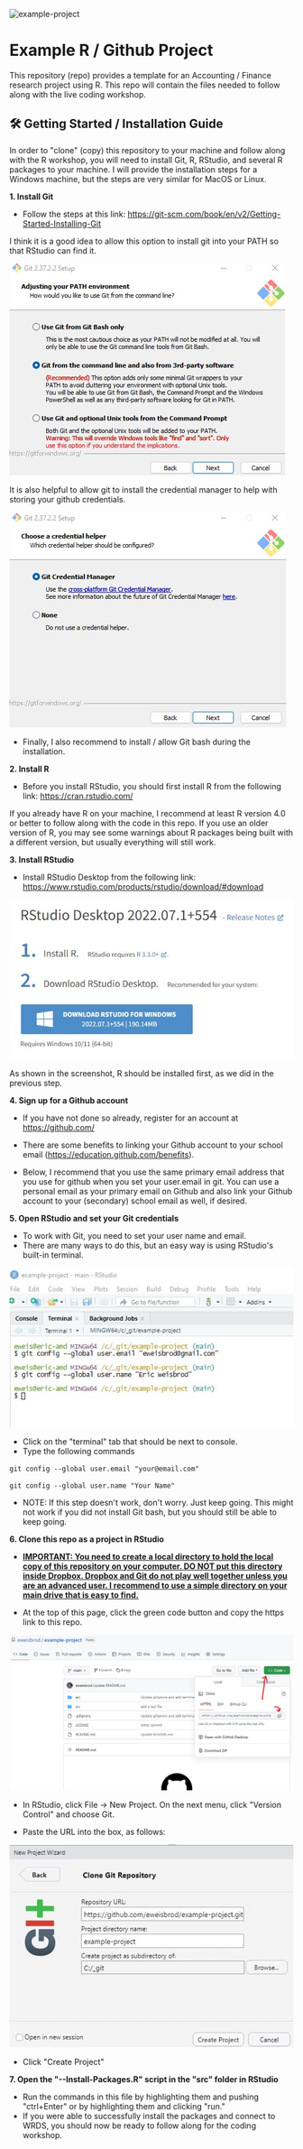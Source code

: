 ![example-project](https://socialify.git.ci/eweisbrod/example-project/image?description=1&font=Inter&forks=1&issues=1&name=1&owner=1&pattern=Solid&pulls=1&stargazers=1&theme=Light)

# Example R / Github Project
This repository (repo) provides a template for an Accounting / Finance research project using R. This repo will contain the files needed to follow along with the live coding workshop.

<h2>🛠️ Getting Started / Installation Guide </h2>

In order to "clone" (copy) this repository to your machine and follow along with the R workshop, you will need to install Git, R, RStudio, and several R packages to your machine. I will provide the installation steps for a Windows machine, but the steps are very similar for MacOS or Linux. 

<p><b>1. Install Git </b></p>

* Follow the steps at this link: https://git-scm.com/book/en/v2/Getting-Started-Installing-Git

I think it is a good idea to allow this option to install git into your PATH so that RStudio can find it. 

<img src="/etc/git1.jpg" alt="git install 1" >

It is also helpful to allow git to install the credential manager to help with storing your github credentials. 

<img src="/etc/git2.jpg" alt="git install 2" >

* Finally, I also recommend to install / allow Git bash during the installation. 


<p><b> 2. Install R </b></p>

* Before you install RStudio, you should first install R from the following link: https://cran.rstudio.com/

If you already have R on your machine, I recommend at least R version 4.0 or better to follow along with the code in this repo. If you use an older version of R, you may see some warnings about R packages being built with a different version, but usually everything will still work.


<p><b> 3. Install RStudio </b></p>

* Install RStudio Desktop from the following link: https://www.rstudio.com/products/rstudio/download/#download

<img src="/etc/rstudio1.jpg" alt="rstudio install 2" >

As shown in the screenshot, R should be installed first, as we did in the previous step. 

<p><b> 4. Sign up for a Github account </b></p>

* If you have not done so already, register for an account at https://github.com/

* There are some benefits to linking your Github account to your school email (https://education.github.com/benefits). 

* Below, I recommend that you use the same primary email address that you use for github when you set your user.email in git. You can use a personal email as your primary email on Github and also link your Github account to your (secondary) school email as well, if desired.

<p><b> 5. Open RStudio and set your Git credentials </b></p>

* To work with Git, you need to set your user name and email. 
* There are many ways to do this, but an easy way is using RStudio's built-in terminal. 

<img src="/etc/terminal1.jpg" alt="rstudio terminal" >

* Click on the "terminal" tab that should be next to console.
* Type the following commands

```
git config --global user.email "your@email.com"
```
```
git config --global user.name "Your Name"
```

* NOTE: If this step doesn't work, don't worry. Just keep going. This might not work if you did not install Git bash, but you should still be able to keep going.

<p><b> 6. Clone this repo as a project in RStudio </b></p>

* <b><ins> IMPORTANT: You need to create a local directory to hold the local copy of this repository on your computer. DO NOT put this directory inside Dropbox. Dropbox and Git do not play well together unless you are an advanced user. I recommend to use a simple directory on your main drive that is easy to find.  </b></ins>

* At the top of this page, click the green code button and copy the https link to this repo.

<img src="/etc/clone1.jpg" alt="clone repo" >

* In RStudio, click File -> New Project. On the next menu, click "Version Control" and choose Git.

* Paste the URL into the box, as follows:

<img src="/etc/clone2.jpg" alt="clone repo2" >

* Click "Create Project" 

<p><b> 7. Open the "--Install-Packages.R" script in the "src" folder in RStudio </b></p>

* Run the commands in this file by highlighting them and pushing "ctrl+Enter" or by highlighting them and clicking "run."
* If you were able to successfully install the packages and connect to WRDS, you should now be ready to follow along for the coding workshop.
